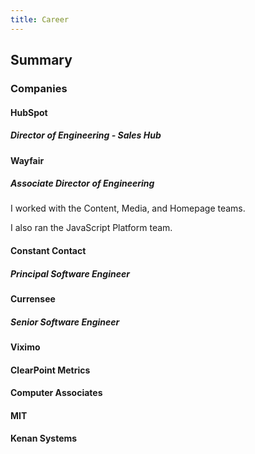 ```yaml
---
title: Career
---
```


## Summary

### Companies

#### HubSpot

##### Director of Engineering - Sales Hub

#### Wayfair

##### Associate Director of Engineering

I worked with the Content, Media, and Homepage teams.

I also ran the JavaScript Platform team.

#### Constant Contact

##### Principal Software Engineer

#### Currensee

##### Senior Software Engineer

#### Viximo

#### ClearPoint Metrics

#### Computer Associates

#### MIT

#### Kenan Systems
